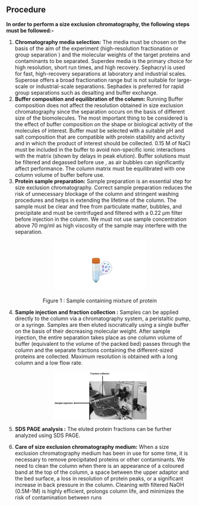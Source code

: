 ## Procedure

**In order to perform a size exclusion chromatography, the following steps must be followed:-** 

1.	**Chromatography media selection:** The media must be chosen on the basis of the aim of the experiment (high-resolution fractionation or group separation ) and the molecular weights of the target proteins and contaminants to be separated. Superdex media is the primary choice for high resolution, short run times, and high recovery. Sephacryl is used for fast, high-recovery separations at laboratory and industrial scales. Superose offers a broad fractionation range but is not suitable for large-scale or industrial-scale separations. Sephadex is preferred for rapid group separations such as desalting and buffer exchange.
2.	**Buffer composition and equilibration of the column:** Running Buffer composition does not affect the resolution obtained in size exclusion chromatography since the separation occurs on the basis of different size of the biomolecules. The most important thing to be considered is the effect of buffer composition on the shape or biological activity of the molecules of interest. Buffer must be selected with a suitable pH and salt composition that are compatible with protein stability and activity and in which the product of interest should be collected. 0.15 M of  NaCl must be included in the buffer to avoid non-specific ionic interactions with the matrix (shown by delays in peak elution). Buffer solutions must be filtered and degassed before use , as air bubbles can significantly affect performance. The column matrix must be equilibrated with one column volume of buffer before use.
3. **Protein sample preparation:** Sample preparation is an essential step for size exclusion chromatography. Correct sample preparation reduces the risk of unnecessary blockage of the column and stringent washing procedures and helps in extending the lifetime of the column. The sample must be clear and free from particulate matter, bubbles, and precipitate and must be centrifuged and filtered with a 0.22 µm filter before injection in the column. We must not use sample concentration above 70 mg/ml as high viscosity of the sample may interfere with the separation.


<div align="center">
<img src="./images/Sample containing mixture of protein.png" width="50%">
<p>Figure 1  : Sample containing mixture of  protein</p>
</div>

4.	**Sample injection and fraction collection :**  Samples can be applied directly to the column via a chromatography system, a peristaltic pump, or a syringe.
Samples are then eluted isocratically using a single buffer on the basis of their decreasing molecular weight. After sample injection, the entire separation takes place as one column volume of buffer (equivalent to the volume of the packed bed) passes through the column and the separate fractions containing the different-sized proteins are collected. Maximum resolution is obtained with a long column and a low flow rate.




<div align="center">
<img src="./images/Sample injection and fraction collector.png" width="50%">

</div>


5. **SDS PAGE analysis :** The eluted protein fractions can be further analyzed using SDS PAGE.

6. **Care of size exclusion chromatography medium:** When a size exclusion chromatography medium has been in use for some time, it is necessary to remove precipitated proteins or other contaminants. We need to clean the column when there is an appearance of a coloured band at the top of the column, a space between the upper adaptor and the bed surface,  a loss in resolution of protein peaks, or a significant increase in back pressure in the column. Cleaning with filtered NaOH (0.5M-1M)  is highly efficient, prolongs column life, and minimizes the risk of contamination between runs
